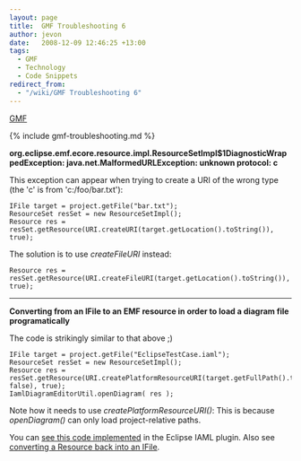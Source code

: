 ```yaml
---
layout: page
title:  GMF Troubleshooting 6
author: jevon
date:   2008-12-09 12:46:25 +13:00
tags:
  - GMF
  - Technology
  - Code Snippets
redirect_from:
  - "/wiki/GMF Troubleshooting 6"
---
```


[GMF](GMF.md)

{% include gmf-troubleshooting.md %}

**org.eclipse.emf.ecore.resource.impl.ResourceSetImpl$1DiagnosticWrappedException: java.net.MalformedURLException: unknown protocol: c**

This exception can appear when trying to create a URI of the wrong type (the 'c' is from 'c:/foo/bar.txt'):

```
IFile target = project.getFile("bar.txt");
ResourceSet resSet = new ResourceSetImpl();
Resource res = resSet.getResource(URI.createURI(target.getLocation().toString()), true);
```

The solution is to use _createFileURI_ instead:

`Resource res = resSet.getResource(URI.createFileURI(target.getLocation().toString()), true);`

---
**Converting from an IFile to an EMF resource in order to load a diagram file programatically**

The code is strikingly similar to that above ;)

```
IFile target = project.getFile("EclipseTestCase.iaml");
ResourceSet resSet = new ResourceSetImpl();
Resource res = resSet.getResource(URI.createPlatformResourceURI(target.getFullPath().toString(), false), true);
IamlDiagramEditorUtil.openDiagram( res );
```

Note how it needs to use _createPlatformResourceURI()_: This is because _openDiagram()_ can only load project-relative paths.

You can <a href="http://code.google.com/p/iaml/source/browse/trunk/org.openiaml.model.tests/src/org/openiaml/model/tests/eclipse/EclipseTestCase.java?spec=svn319&r=319#48">see this code implemented</a> in the Eclipse IAML plugin. Also see <a href="http://blog.cypal-solutions.com/2008/03/converting-emf-resource-to-platform.html">converting a Resource back into an IFile</a>.
